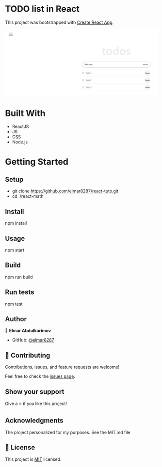 <!-- # Getting Started with Create React App -->
# TODO list in React 

This project was bootstrapped with [Create React App](https://github.com/facebook/create-react-app).

![Screen Shot](./src/screen-shot.PNG)

# Built With
- ReactJS
- JS 
- CSS
- Node.js 

# Getting Started

## Setup
- git clone https://github.com/elmar8287/react-tuto.git
- cd ./react-math

## Install
npm install

## Usage
npm start

## Build
npm run build

## Run tests
npm test

## Author

👤 **Elmar Abdulkarimov**

- GitHub: [@elmar8287](https://github.com/elmar8287)


## 🤝 Contributing

Contributions, issues, and feature requests are welcome!

Feel free to check the [issues page](../../issues/).

## Show your support

Give a ⭐️ if you like this project!

## Acknowledgments

The project personalized for my  purposes. See the MIT.md file

## 📝 License

This project is [MIT](./MIT.md) licensed.